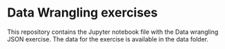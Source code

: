 # Data Wrangling exercises
This repository contains the Jupyter notebook file with the Data wrangling JSON exercise. The data for the exercise is available in the data folder.
